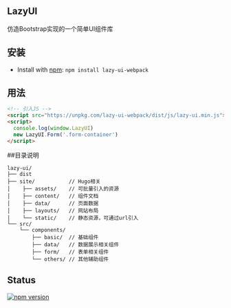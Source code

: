 ## LazyUI

仿造Bootstrap实现的一个简单UI组件库

## 安装

- Install with [npm](https://www.npmjs.com/): `npm install lazy-ui-webpack`

## 用法
```html
<!-- 引入JS -->
<script src="https://unpkg.com/lazy-ui-webpack/dist/js/lazy-ui.min.js"></script>
<script>
  console.log(window.LazyUI)
  new LazyUI.Form('.form-container')
</script>
```

##目录说明

```text
lazy-ui/
├── dist
├── site/           // Hugo相关
│    ├── assets/    // 可批量引入的资源
│    ├── content/   // 组件文档
│    ├── data/      // 页面数据
│    ├── layouts/   // 网站布局
│    └── static/    // 静态资源，可通过url引入
└── src/
    └── components/
        ├── basic/  // 基础组件
        ├── data/   // 数据展示相关组件
        ├── form/   // 表单相关组件
        └── others/ // 其他辅助组件
```

## Status

[![npm version](https://img.shields.io/npm/v/lazy-ui-webpack?logo=npm&logoColor=fff)](https://www.npmjs.com/package/lazy-ui-webpack)

